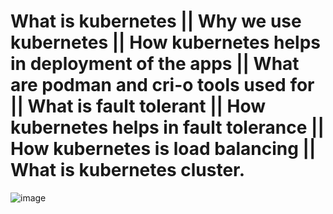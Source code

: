 # What is kubernetes || Why we use kubernetes || How kubernetes helps in deployment of the apps ||  What are podman and cri-o tools used for ||  What is fault tolerant ||  How kubernetes helps in fault tolerance ||  How kubernetes is load balancing || What is kubernetes cluster.
![image](https://user-images.githubusercontent.com/49730521/88450975-d5fce080-ce70-11ea-8c00-b00132354e5e.png)
